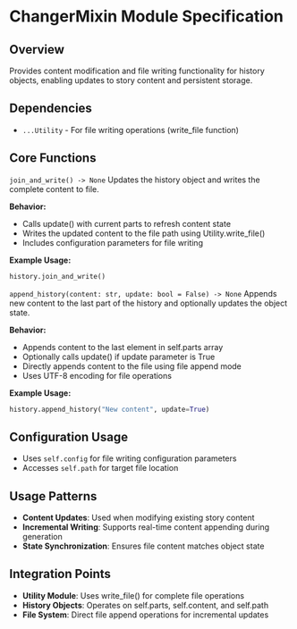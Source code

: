 # ChangerMixin Module Specification

## Overview
Provides content modification and file writing functionality for history objects, enabling updates to story content and persistent storage.

## Dependencies
- `...Utility` - For file writing operations (write_file function)

## Core Functions

`join_and_write() -> None`
Updates the history object and writes the complete content to file.

**Behavior:**
- Calls update() with current parts to refresh content state
- Writes the updated content to the file path using Utility.write_file()
- Includes configuration parameters for file writing

**Example Usage:**
```python
history.join_and_write()
```

`append_history(content: str, update: bool = False) -> None`
Appends new content to the last part of the history and optionally updates the object state.

**Behavior:**
- Appends content to the last element in self.parts array
- Optionally calls update() if update parameter is True
- Directly appends content to the file using file append mode
- Uses UTF-8 encoding for file operations

**Example Usage:**
```python
history.append_history("New content", update=True)
```

## Configuration Usage
- Uses `self.config` for file writing configuration parameters
- Accesses `self.path` for target file location

## Usage Patterns
- **Content Updates**: Used when modifying existing story content
- **Incremental Writing**: Supports real-time content appending during generation
- **State Synchronization**: Ensures file content matches object state

## Integration Points
- **Utility Module**: Uses write_file() for complete file operations
- **History Objects**: Operates on self.parts, self.content, and self.path
- **File System**: Direct file append operations for incremental updates
